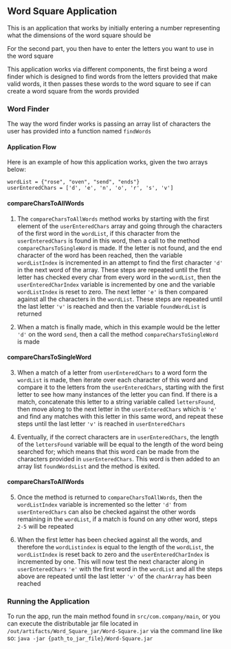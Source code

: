 ## Word Square Application

This is an application that works by initially entering a number representing what the dimensions
of the word square should be 

For the second part, you then have to enter the letters you want to use in the word square

This application works via different components, the first being a word finder which is designed to find words from the letters provided
that make valid words, it then passes these  words to the word square to see if can create a word square from the words provided

### Word Finder

The way the word finder works is passing an array list of characters the user has provided into a function named `findWords`

#### Application Flow
Here is an example of how this application works, given the two arrays below:

```
wordList = {"rose", "oven", "send", "ends"}
userEnteredChars = ['d', 'e', 'n', 'o', 'r', 's', 'v']
```

#### compareCharsToAllWords

1. The `compareCharsToAllWords` method works by starting with the first element of the `userEnteredChars` array and going through the characters of the first word in the `wordList`, if this character from the 
`userEnteredChars` is found in this word, then a call to the method `compareCharsToSingleWord` is made. If the letter is not found, and the end character of the word has been reached, then the variable `wordListIndex`
is incremented in an attempt to find the first character `'d'` in the next word of the array. These steps are repeated until the first letter has checked every char from 
every word in the `wordList`, then the `userEnteredCharIndex` variable is incremented by one and the variable `wordListIndex` is reset to zero. The next letter `'e'` is then compared against all the characters in the `wordList`.
These steps are repeated until the last letter `'v'` is reached and then the variable `foundWordList` is returned
   

2. When a match is finally made, which in this example would be the letter `'d'` on the word `send`, then a call the method `compareCharsToSingleWord` is made

#### compareCharsToSingleWord

3. When a match of a letter from `userEnteredChars` to a word form the `wordList` is made, then iterate over each character of this word and compare it to the letters from the `userEnteredChars`, starting with the first letter to see how many instances of the letter you can find. 
If there is a match, concatenate this letter to a string variable called `lettersFound`, then move along to the next letter in the `userEnteredChars` which is `'e'` and find any matches with this letter in this same word, and repeat these steps until the last letter `'v'` is reached in `userEnteredChars`


4. Eventually, if the correct characters are in `userEnteredChars`, the length of the `lettersFound` variable will be equal to the length of the word being searched for; which means that this word can be made from the characters provided in `userEnteredChars`.
This word is then added to an array list `foundWordsList` and the method is exited.


#### compareCharsToAllWords
5. Once the method is returned to `compareCharsToAllWords`, then the `wordListIndex` variable is incremented so the letter `'d'` from `userEnteredChars` can also be checked against the other words remaining in the `wordList`, if a match is found on any other word, steps `2-5` will be repeated 


6. When the first letter has been checked against all the words, and therefore the `wordListindex` is equal to the length of the `wordList`, the `wordListIndex` is reset back to zero and the `userEnteredCharIndex` is incremented by one. This will now
test the next character along in `userEnteredChars` `'e'` with the first word in the `wordList` and all the steps above are repeated until the last letter `'v'` of the `charArray` has been reached
   
### Running the Application

To run the app, run the main method found in `src/com.company/main`, or you can execute the distributable jar file located in `/out/artifacts/Word_Square_jar/Word-Square.jar` via the command line
like so: `java -jar {path_to_jar_file}/Word-Square.jar`
